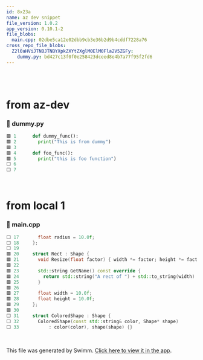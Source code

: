 ```yaml
---
id: 8x23a
name: az dev snippet
file_version: 1.0.2
app_version: 0.10.1-2
file_blobs:
  main.cpp: 02dbe5ca12e02dbb9cb3e36b2d9b4cddf7228a76
cross_repo_file_blobs:
  Z2l0aHViJTNBJTNBYXpkZXYtZXglM0ElM0Fla2V5ZGFy:
    dummy.py: bd427c13f0f0e258423dceed8e4b7a77f95f2fd6
---
```


<br/>

<br/>

# from az-dev
<!-- NOTE-swimm-snippet: the lines below link your snippet to Swimm -->
<!-- NOTE-swimm-repo ::Z2l0aHViJTNBJTNBYXpkZXYtZXglM0ElM0Fla2V5ZGFy:: -->
### 📄 dummy.py
```python
🟩 1      def dummy_func():
🟩 2        print("This is from dummy")
🟩 3        
🟩 4      def foo_func():
🟩 5        print("this is foo function")
⬜ 6        
⬜ 7      
```

<br/>

# from local 1
<!-- NOTE-swimm-snippet: the lines below link your snippet to Swimm -->
### 📄 main.cpp
```c++
⬜ 17       float radius = 10.0f;
⬜ 18     };
⬜ 19     
🟩 20     struct Rect : Shape {
🟩 21       void Resize(float factor) { width *= factor; height *= factor;}
🟩 22     
🟩 23       std::string GetName() const override {
🟩 24         return std::string("A rect of ") + std::to_string(width) + "*" + std::to_string(height);
🟩 25       }
🟩 26     
🟩 27       float width = 10.0f;
🟩 28       float height = 10.0f;
🟩 29     };
🟩 30     
⬜ 31     struct ColoredShape : Shape {
⬜ 32       ColoredShape(const std::string& color, Shape* shape)
⬜ 33           : color(color), shape(shape) {}
```

<br/>

This file was generated by Swimm. [Click here to view it in the app](http://localhost:5000/repos/Z2l0aHViJTNBJTNBdDElM0ElM0FlcmFuLXN3aW1t/docs/8x23a).